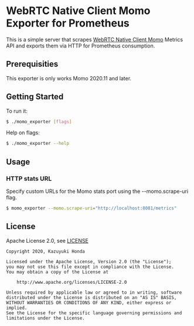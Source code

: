 # WebRTC Native Client Momo Exporter for Prometheus

This is a simple server that scrapes [WebRTC Native Client Momo](https://github.com/shiguredo/momo) Metrics API and exports them via HTTP for Prometheus consumption.

## Prerequisities

This exporter is only works Momo 2020.11 and later.

## Getting Started

To run it:

```sh
$ ./momo_exporter [flags]
```

Help on flags:

```sh
$ ./momo_exporter --help
```

## Usage

### HTTP stats URL

Specify custom URLs for the Momo stats port using the --momo.scrape-uri flag.

```sh
$ momo_exporter --momo.scrape-uri="http://localhost:8081/metrics"
```

## License

Apache License 2.0, see [LICENSE](https://github.com/hakobera/momo_exporter/blob/main/LICENSE)

```
Copyright 2020, Kazuyuki Honda

Licensed under the Apache License, Version 2.0 (the "License");
you may not use this file except in compliance with the License.
You may obtain a copy of the License at

    http://www.apache.org/licenses/LICENSE-2.0

Unless required by applicable law or agreed to in writing, software
distributed under the License is distributed on an "AS IS" BASIS,
WITHOUT WARRANTIES OR CONDITIONS OF ANY KIND, either express or implied.
See the License for the specific language governing permissions and
limitations under the License.
```
